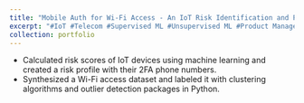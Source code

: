 ```yaml
---
title: "Mobile Auth for Wi-Fi Access - An IoT Risk Identification and Prevention Framework"
excerpt: "#IoT #Telecom #Supervised ML #Unsupervised ML #Product Management<br/><img src="/images/Mobile-Auth-Wifi-Access.png">"
collection: portfolio
---
```


* Calculated risk scores of IoT devices using machine learning and created a risk profile with their 2FA phone numbers.
* Synthesized a Wi-Fi access dataset and labeled it with clustering algorithms and outlier detection packages in Python.
 <!-- width="500" height="300" -->
